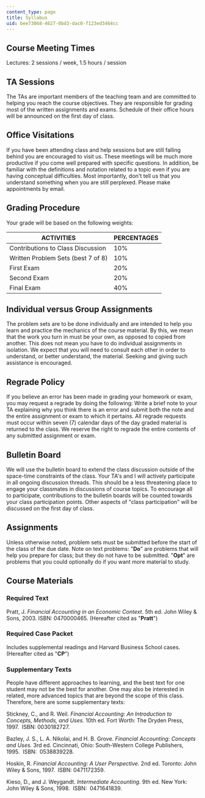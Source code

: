 ```yaml
---
content_type: page
title: Syllabus
uid: bee73068-4627-0bd3-dac0-f123ed3464cc
---
```


Course Meeting Times
--------------------

Lectures: 2 sessions / week, 1.5 hours / session

TA Sessions
-----------

The TAs are important members of the teaching team and are committed to helping you reach the course objectives. They are responsible for grading most of the written assignments and exams. Schedule of their office hours will be announced on the first day of class.

Office Visitations
------------------

If you have been attending class and help sessions but are still falling behind you are encouraged to visit us. These meetings will be much more productive if you come well prepared with specific questions. In addition, be familiar with the definitions and notation related to a topic even if you are having conceptual difficulties. Most importantly, don't tell us that you understand something when you are still perplexed. Please make appointments by email.

Grading Procedure
-----------------

Your grade will be based on the following weights:

| ACTIVITIES | PERCENTAGES |
| --- | --- |
| Contributions to Class Discussion | 10% |
| Written Problem Sets (best 7 of 8) | 10% |
| First Exam | 20% |
| Second Exam | 20% |
| Final Exam | 40% 

Individual versus Group Assignments
-----------------------------------

The problem sets are to be done individually and are intended to help you learn and practice the mechanics of the course material. By this, we mean that the work you turn in must be your own, as opposed to copied from another. This does not mean you have to do individual assignments in isolation. We expect that you will need to consult each other in order to understand, or better understand, the material. Seeking and giving such assistance is encouraged.

Regrade Policy
--------------

If you believe an error has been made in grading your homework or exam, you may request a regrade by doing the following: Write a brief note to your TA explaining why you think there is an error and submit both the note and the entire assignment or exam to which it pertains. All regrade requests must occur within seven (7) calendar days of the day graded material is returned to the class. We reserve the right to regrade the entire contents of any submitted assignment or exam.

Bulletin Board
--------------

We will use the bulletin board to extend the class discussion outside of the space-time constraints of the class. Your TA's and I will actively participate in all ongoing discussion threads. This should be a less threatening place to engage your classmates in discussions of course topics. To encourage all to participate, contributions to the bulletin boards will be counted towards your class participation points. Other aspects of "class participation" will be discussed on the first day of class.

Assignments
-----------

Unless otherwise noted, problem sets must be submitted before the start of the class of the due date. Note on text problems: "**Do**" are problems that will help you prepare for class; but they do not have to be submitted. "**Opt**" are problems that you could optionally do if you want more material to study.

Course Materials
----------------

### Required Text

Pratt, J. _Financial Accounting in an Economic Context_. 5th ed. John Wiley & Sons, 2003. ISBN: 0470000465. (Hereafter cited as "**Pratt**")

### Required Case Packet

Includes supplemental readings and Harvard Business School cases. (Hereafter cited as "**CP**")

### Supplementary Texts

People have different approaches to learning, and the best text for one student may not be the best for another. One may also be interested in related, more advanced topics that are beyond the scope of this class. Therefore, here are some supplementary texts:

Stickney, C., and R. Weil. _Financial Accounting: An Introduction to Concepts, Methods, and Uses._ 10th ed. Fort Worth: The Dryden Press, 1997.  ISBN: 0030182727.

Bazley, J. S., L. A. Nikolai, and H. B. Grove. _Financial Accounting: Concepts and Uses._ 3rd ed. Cincinnati, Ohio: South-Western College Publishers, 1995.  ISBN:  0538839228.

Hoskin, R. _Financial Accounting: A User Perspective._ 2nd ed. Toronto: John Wiley & Sons, 1997.  ISBN: 0471172359.

Kieso, D., and J. Weygandt. _Intermediate Accounting._ 9th ed. New York: John Wiley & Sons, 1998.  ISBN:  0471641839.